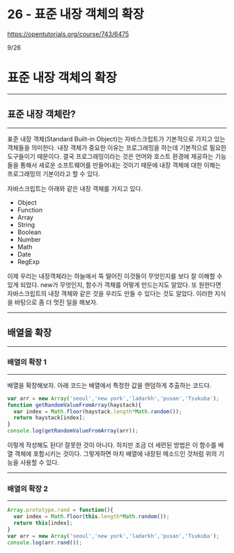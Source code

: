 # 26 - 표준 내장 객체의 확장

<https://opentutorials.org/course/743/6475>

9/26

# 표준 내장 객체의 확장

--------------------------------------------------------------------------------

## 표준 내장 객체란?

--------------------------------------------------------------------------------

표준 내장 객체(Standard Built-in Object)는 자바스크립트가 기본적으로 가지고 있는 객체들을 의미한다. 내장 객체가 중요한 이유는 프로그래밍을 하는데 기본적으로 필요한 도구들이기 때문이다. 결국 프로그래밍이라는 것은 언어와 호스트 환경에 제공하는 기능들을 통해서 새로운 소프트웨어를 만들어내는 것이기 때문에 내장 객체에 대한 이해는 프로그래밍의 기본이라고 할 수 있다.

자바스크립트는 아래와 같은 내장 객체를 가지고 있다.

- Object
- Function
- Array
- String
- Boolean
- Number
- Math
- Date
- RegExp

이제 우리는 내장객체라는 하늘에서 뚝 떨어진 이것들이 무엇인지를 보다 잘 이해할 수 있게 되었다. new가 무엇인지, 함수가 객체를 어떻게 만드는지도 알았다. 또 원한다면 자바스크립트의 내장 객체와 같은 것을 우리도 만들 수 있다는 것도 알았다. 이러한 지식을 바탕으로 좀 더 멋진 일을 해보자.

--------------------------------------------------------------------------------

## 배열을 확장

--------------------------------------------------------------------------------

### 배열의 확장 1

--------------------------------------------------------------------------------

배열을 확장해보자. 아래 코드는 배열에서 특정한 값을 랜덤하게 추출하는 코드다.

```javascript
var arr = new Array('seoul','new york','ladarkh','pusan','Tsukuba');
function getRandomValueFromArray(haystack){
  var index = Math.floor(haystack.length*Math.random());
  return haystack[index];
}
console.log(getRandomValueFromArray(arr));
```

이렇게 작성해도 된다! 잘못한 것이 아니다. 하지만 조금 더 세련된 방법은 이 함수를 배열 객체에 포함시키는 것이다. 그렇게하면 마치 배열에 내장된 메소드인 것처럼 위의 기능을 사용할 수 있다.

--------------------------------------------------------------------------------

### 배열의 확장 2

--------------------------------------------------------------------------------

```javascript
Array.prototype.rand = function(){
  var index = Math.floor(this.length*Math.random());
  return this[index];
}
var arr = new Array('seoul','new york','ladarkh','pusan','Tsukuba');
console.log(arr.rand());
```
